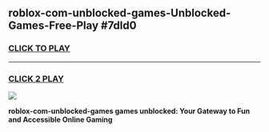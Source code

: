 
## roblox-com-unblocked-games-Unblocked-Games-Free-Play #7dld0
<h3>
<a href="https://us.freeplayer.one?title=roblox-com-unblocked-games&ref=9M">CLICK TO PLAY</a></h3>
<hr>

<h3>
<a href="https://us.freeplayer.one?title=roblox-com-unblocked-games&ref=9M">CLICK 2 PLAY</a>
  
</h3>

<a href="https://us.freeplayer.one?title=roblox-com-unblocked-games&ref=9M"><img src="https://clearcache.store/games.png"></a>


**roblox-com-unblocked-games games unblocked: Your Gateway to Fun and Accessible Online Gaming**
